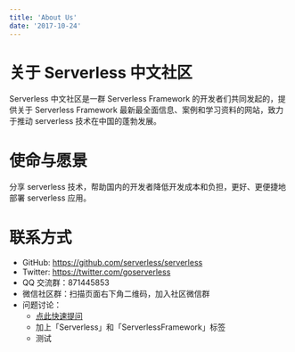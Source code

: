 ```yaml
---
title: 'About Us'
date: '2017-10-24'
---
```


# 关于 Serverless 中文社区

Serverless 中文社区是一群 Serverless Framework 的开发者们共同发起的，提供关于 Serverless Framework 最新最全面信息、案例和学习资料的网站，致力于推动 serverless 技术在中国的蓬勃发展。

# 使命与愿景

分享 serverless 技术，帮助国内的开发者降低开发成本和负担，更好、更便捷地部署 serverless 应用。

# 联系方式

- GitHub: <https://github.com/serverless/serverless>
- Twitter: <https://twitter.com/goserverless>
- QQ 交流群：871445853
- 微信社区群：扫描页面右下角二维码，加入社区微信群
- 问题讨论：
  - [点此快速提问](https://segmentfault.com/t/serverlessframework)
  - 加上「Serverless」和「ServerlessFramework」标签
  - 测试
